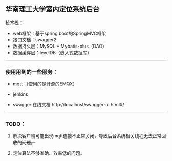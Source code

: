 ## 华南理工大学室内定位系统后台

技术栈：
 - web框架：基于spring boot的SpringMVC框架
 - 接口文档：swagger2
 - 数据持久层：MySQL + Mybatis-plus（DAO）
 - 数据缓存层：levelDB（嵌入式数据库）
 
---
### 使用用到的一些服务：
 - mqtt （使用的是开源的EMQX）

 - jenkins 

 - swagger 在线文档 http://localhost/swagger-ui.html#/

---

### TODO：
1. ~~解决客户端可能出现mqtt连接不正常关闭，导致后台系统相关线程无法正常回收的问题。~~

2. 定位算法不够准确、效率低的问题。
